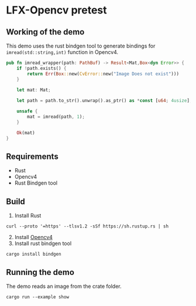 # LFX-Opencv pretest
## Working of the demo
This demo uses the rust bindgen tool to generate bindings for `imread(std::string,int)` function in Opencv4.
```rust
pub fn imread_wrapper(path: PathBuf) -> Result<Mat,Box<dyn Error>> {
    if !path.exists() {
        return Err(Box::new(CvError::new("Image Does not exist"))) 
    }
    
    let mat: Mat;

    let path = path.to_str().unwrap().as_ptr() as *const [u64; 4usize];

    unsafe {
        mat = imread(path, 1);
    }

    Ok(mat)
}
```

## Requirements
- Rust
- Opencv4
- Rust Bindgen tool

## Build
1. Install Rust
```shell
curl --proto '=https' --tlsv1.2 -sSf https://sh.rustup.rs | sh
```
2. Install [Opencv4](https://docs.opencv.org/4.x/d7/d9f/tutorial_linux_install.html)
3. Install rust bindgen tool
```shell
cargo install bindgen
```
## Running the demo
The demo reads an image from the crate folder.
```shell
cargo run --example show
```

